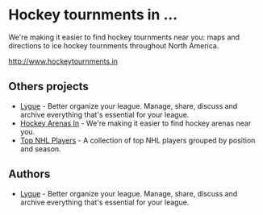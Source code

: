# Hockey tournments in ...

We're making it easier to find hockey tournments near you: maps and directions to ice hockey tournments throughout North America.

http://www.hockeytournments.in

## Others projects

* [Lygue](http://www.lygue.com) - Better organize your league. Manage, share, discuss and archive everything that's essential for your league.
* [Hockey Arenas In](http://www.hockeyarenas.in) - We're making it easier to find hockey arenas near you.
* [Top NHL Players](http://www.topnhlplayers.com) - A collection of top NHL players grouped by position and season.

## Authors

* [Lygue](http://www.lygue.com) - Better organize your league. Manage, share, discuss and archive everything that's essential for your league.
